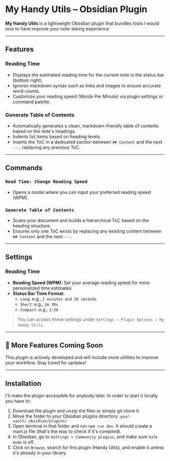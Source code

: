 # My Handy Utils – Obsidian Plugin

**My Handy Utils** is a lightweight Obsidian plugin that bundles tools I would love to have improve your note-taking experience

---

## Features

### Reading Time
- Displays the estimated reading time for the current note in the status bar (bottom right).
- Ignores markdown syntax such as links and images to ensure accurate word counts.
- Customize your reading speed (Words Per Minute) via plugin settings or command palette.

### Generate Table of Contents
- Automatically generates a clean, markdown-friendly table of contents based on the note's headings.
- Indents list items based on heading levels.
- Inserts the ToC in a dedicated section between `## Content` and the next `---`, replacing any previous ToC.

---

## Commands

### `Read Time: Change Reading Speed`
- Opens a modal where you can input your preferred reading speed (WPM).

### `Generate Table of Contents`
- Scans your document and builds a hierarchical ToC based on the heading structure.
- Ensures only one ToC exists by replacing any existing content between `## Content` and the next `---`.

---

## Settings

### Reading Time
- **Reading Speed (WPM)**: Set your average reading speed for more personalized time estimates.
- **Status Bar Time Format**:
  - `Long`: e.g., `2 minutes and 30 seconds`
  - `Short`: e.g., `2m 30s`
  - `Compact`: e.g., `2:30`

> You can access these settings under `Settings → Plugin Options → My Handy Utils`.

---

## 🚧 More Features Coming Soon
This plugin is actively developed and will include more utilities to improve your workflow. Stay tuned for updates!

---


## Installation
I'll make the plugin accessible for anybody later. In order to start it locally you have to:
1. Download the plugin and unzip the files or simply git clone it.
2. Move the folder to your Obsidian plugins directory: `your-vault/.obsidian/plugins/`
3. Open terminal in that folder and run ```npm run dev```. It should create a main.js file (that's the way to check if it's compiled).
4. In Obsidian, go to `Settings > Community plugins`, and make sure `Safe mode` is off.
5. Click on `Browse`, search for this plugin (Handy Utils), and enable it unless it's already in your library.
